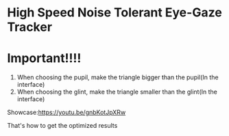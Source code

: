 # High Speed Noise Tolerant Eye-Gaze Tracker
# Important!!!!
1. When choosing the pupil, make the triangle bigger than the pupil(In the interface)
2. When choosing the glint, make the triangle smaller than the glint(In the interface) 

Showcase:https://youtu.be/gnbKotJpXRw

That's how to get the optimized results
